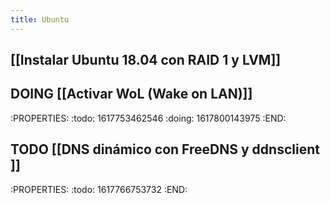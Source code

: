 ```yaml
---
title: Ubuntu
---
```


## [[Instalar Ubuntu 18.04 con RAID 1 y LVM]]
## DOING [[Activar WoL (Wake on LAN)]]
:PROPERTIES:
:todo: 1617753462546
:doing: 1617800143975
:END:
## TODO [[DNS dinámico con FreeDNS y ddnsclient ]]
:PROPERTIES:
:todo: 1617766753732
:END:
